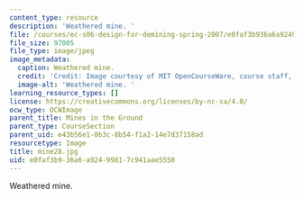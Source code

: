 ```yaml
---
content_type: resource
description: 'Weathered mine. '
file: /courses/ec-s06-design-for-demining-spring-2007/e0faf3b936a6a92499817c941aae5550_mine28.jpg
file_size: 97005
file_type: image/jpeg
image_metadata:
  caption: Weathered mine.
  credit: 'Credit: Image courtesy of MIT OpenCourseWare, course staff, and students.'
  image-alt: 'Weathered mine. '
learning_resource_types: []
license: https://creativecommons.org/licenses/by-nc-sa/4.0/
ocw_type: OCWImage
parent_title: Mines in the Ground
parent_type: CourseSection
parent_uid: e43b56e1-0b3c-8b54-f1a2-14e7d37158ad
resourcetype: Image
title: mine28.jpg
uid: e0faf3b9-36a6-a924-9981-7c941aae5550
---
```

Weathered mine. 